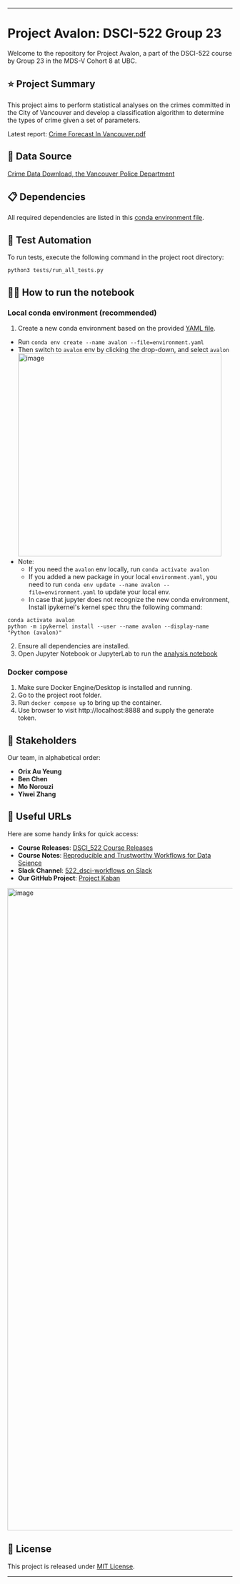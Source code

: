 
---

# Project Avalon: DSCI-522 Group 23

Welcome to the repository for Project Avalon, a part of the DSCI-522 course by Group 23 in the MDS-V Cohort 8 at UBC.

## ⭐️ Project Summary

This project aims to perform statistical analyses on the crimes committed in the City of Vancouver and develop a classification algorithm to determine the types of crime given a set of parameters.

Latest report: [Crime Forecast In Vancouver.pdf](https://github.com/UBC-MDS/project-avalon/blob/main/notebooks/crime_forecasting.pdf)

## 📘 Data Source

[Crime Data Download, the Vancouver Police Department](https://geodash.vpd.ca/opendata/)

## 📋 Dependencies

All required dependencies are listed in this [conda environment file](environment.yaml).

## 🧪 Test Automation

To run tests, execute the following command in the project root directory:
```
python3 tests/run_all_tests.py
```

## 🧑‍💻 How to run the notebook

### Local conda environment (recommended)
1. Create a new conda environment based on the provided [YAML file](environment.yaml).
  - Run `conda env create --name avalon --file=environment.yaml`
  - Then switch to `avalon` env by clicking the drop-down, and select `avalon`
    <img width="455" alt="image" src="https://github.com/UBC-MDS/project-avalon/assets/18610590/95c2c615-b7e3-42bd-93ad-a61861bd7d3a">
  - Note:
    - If you need the `avalon` env locally, run  `conda activate avalon`
    - If you added a new package in your local `environment.yaml`, you need to run `conda env update --name avalon --file=environment.yaml` to update your local env.
    - In case that jupyter does not recognize the new conda environment, Install ipykernel's kernel spec thru the following command:
```
conda activate avalon
python -m ipykernel install --user --name avalon --display-name "Python (avalon)"
```
2. Ensure all dependencies are installed.
3. Open Jupyter Notebook or JupyterLab to run the [analysis notebook](milestone_1.ipynb)

### Docker compose
1. Make sure Docker Engine/Desktop is installed and running.
1. Go to the project root folder.
2. Run ```docker compose up``` to bring up the container.
4. Use browser to visit http://localhost:8888 and supply the generate token.

## 🌟 Stakeholders

Our team, in alphabetical order:

- **Orix Au Yeung**
- **Ben Chen**
- **Mo Norouzi**
- **Yiwei Zhang**

## 📌 Useful URLs

Here are some handy links for quick access:

- **Course Releases**: [DSCI_522 Course Releases](https://github.ubc.ca/MDS-2023-24/DSCI_522_dsci-workflows_students/tree/master/release)
- **Course Notes**: [Reproducible and Trustworthy Workflows for Data Science](https://ubc-dsci.github.io/reproducible-and-trustworthy-workflows-for-data-science/README.html)
- **Slack Channel**: [522_dsci-workflows on Slack](https://ubc-mds.slack.com/messages/522_dsci-workflows)
- **Our GitHub Project**: [Project Kaban](https://github.com/orgs/UBC-MDS/projects/86)
<img width="1439" alt="image" src="https://github.com/UBC-MDS/project-avalon/assets/18610590/9e46d78d-b383-4413-80a4-fac120a29658">


## 📖 License

This project is released under [MIT License](LICENSE.md).

---

